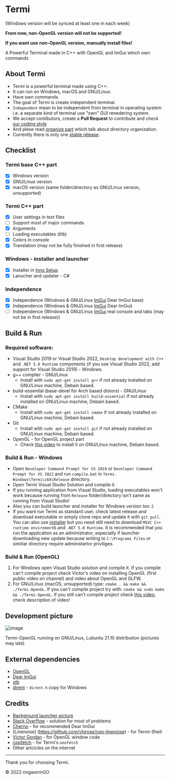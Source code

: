 # Termi

(Windows version will be synced at least one in each week)

**From now, non-OpenGL version will not be supported!**

**If you want use non-OpenGL version, manually install files!**

A Powerful Terminal made in C++ with OpenGL and ImGui which own commands

## About Termi
- Termi is a powerful terminal made using C++.
- It can run on Windows, macOS and GNU/Linux.
- Have own commands.
- The goal of Termi is create independent terminal.
- ```Independent``` mean to be independent from terminal in operating system i.e. a separate kind of terminal use "own" GUI renedering system.
- We accept contibutors, create a **Pull Request** to contribute and check [our coding style](https://github.com/ringwormGO-organization/Termi/blob/main/CONTRIBUTING.md#coding-sytle-for-pull-requests)
- And plese read [organize part](https://github.com/ringwormGO-organization/Termi/blob/main/CONTRIBUTING.md#code-organization) which talk about directory organization.
- Currently there is only one [stable release](https://github.com/ringwormGO-organization/Termi/releases/tag/v1.0.0).

## Checklist
### Termi base C++ part
- [x] Windows version
- [x] GNU/Linux version
- [x] macOS version (same folder/directory as GNU/Linux version, unsupported)

### Termi C++ part
- [x] User settings in text files
- [ ] Support most of major commands
- [x] Arguments
- [ ] Loading executables (tlib)
- [x] Colors in console
- [x] Translation (may not be fully finished in first release)

### Windows - installer and launcher
- [x] Installer in [Inno Setup](https://github.com/jrsoftware/issrc)
- [x] Lanucher and updater - C#

### Independence
- [x] Independence (Windows & GNU/Linux [ImGui](https://github.com/ocornut/imgui) Dear ImGui base)
- [x] Independence (Windows & GNU/Linux [ImGui](https://github.com/ocornut/imgui) Dear ImGui)
- [ ] Independence (Windows & GNU/Linux [ImGui](https://github.com/ocornut/imgui) real console and tabs (may not be in first release))

## Build & Run
### Required software:
- Visual Studio 2019 or Visual Studio 2022, ```Desktop development with C++``` and ```.NET 5.0 Runtime``` components (if you use Visual Studio 2022, add support for Visual Studio 2019) - Windows.
- g++ complier - GNU/Linux
  - Install with ```sudo apt-get install g++``` if not already installed on GNU/Linux machine, Debain based.
- build-essential (base-devel for Arch based distors) - GNU/Linux
  - Install with ```sudo apt-get install build-essential``` if not already installed on GNU/Linux machine, Debain based.
- CMake
  - Install with ```sudo apt-get install cmake``` if not already installed on GNU/Linux machine, Debain based.
- Git
  - Install with ```sudo apt-get install git``` if not already installed on GNU/Linux machine, Debain based.
- OpenGL - for OpenGL project part
  - Check [this video](https://www.youtube.com/watch?v=643CUhCoyCo) to install it on GNU/Linux machine, Debain based.

### Build & Run - Windows
- Open ```Developer Command Prompt for VS 2019``` or ```Developer Command Prompt for VS 2022``` and run ```compile.bat``` in `Termi-Windows\Termi\x64\Release` directory.
- Open Termi Visual Studio Solution and compile it.
- If you running application from Visual Studio, loading executables won't work because running from ```Release``` folder/directory isn't same as running from Visual Studio!
- Also you can build launcher and installer for Windows version too :)
- If you want run Termi as standard user, check latest release and download executable or simply clone repo and update it with ```git pull```. You can also use [installer](https://github.com/ringwormGO-organization/Termi/blob/main/Termi-Windows/Installer/Termi.exe) but you need still need to download ```MSVC C++ runtime enviroment```b and ```.NET 5.0 Runtime```. It is recommended that you run the application as an administrator, especially if launcher downloading new update because writing to ```C:\Programs Files``` or similiar directory require administartor priviliges.

### Build & Run (OpenGL)
1. For Windows open Visual Studio solution and compile it. If you compile can't compile project check Victor's video on installing OpenGL (first public video on channel) and video about OpenGL and GLFW.
2. For GNU/Linux (macOS, unsupported) type: ```cmake . && make && ./Termi-OpenGL```. If you can't compile project try with: ```cmake && sudo make && ./Termi-OpenGL```. If you still can't compile project check [this video](hhttps://www.youtube.com/watch?v=CIbJ5Iw0yAs), check description of video!

## Development picture
![image](https://user-images.githubusercontent.com/83548580/159910200-8fa25e94-ba38-4b34-a84c-21d48f381603.png)

Termi-OpenGL running on GNU/Linux, Lubuntu 21.10 distribution (pictures may late)

## External dependencies
- [OpenGL](https://www.opengl.org/)
- [Dear ImGui](https://github.com/ocornut/imgui)
- [stb](https://github.com/nothings/stb)
- [dirent](https://github.com/tronkko/dirent) - ```dirent.h``` copy for Windows

## Credits
- [Background launcher picture](https://pixabay.com/photos/leaf-maple-autumn-foliage-botany-3865014/)
- [Stack Overflow](https://stackoverflow.com/) - solution for most of problems
- [Cherno](https://www.youtube.com/c/TheChernoProject) - for recommended Dear ImGui
- [Linenoise] (https://github.com/yhirose/cpp-linenoise) - for Termi-Shell
- [Victor Gordan](https://www.youtube.com/c/VictorGordan) - for OpenGL window code
- [cppfetch](https://github.com/Phate6660/cppfetch) - for Termi's `neofetch`
- Other artcicles on the internet
____________________________________

Thank you for choosing Termi.

© 2022 ringwormGO
